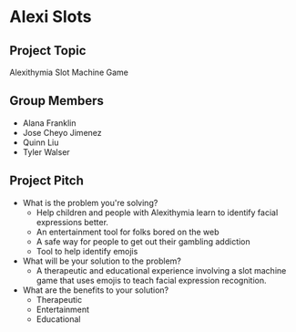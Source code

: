 # Alexi Slots

## Project Topic
Alexithymia Slot Machine Game

## Group Members
- Alana Franklin
- Jose Cheyo Jimenez
- Quinn Liu
- Tyler Walser

## Project Pitch
- What is the problem you're solving?
  - Help children and people with Alexithymia learn to identify facial expressions better.
  - An entertainment tool for folks bored on the web
  - A safe way for people to get out their gambling addiction
  - Tool to help identify emojis
- What will be your solution to the problem?
  - A therapeutic and educational experience involving a slot machine game that uses emojis to teach facial expression recognition.
- What are the benefits to your solution?
  - Therapeutic
  - Entertainment
  - Educational
